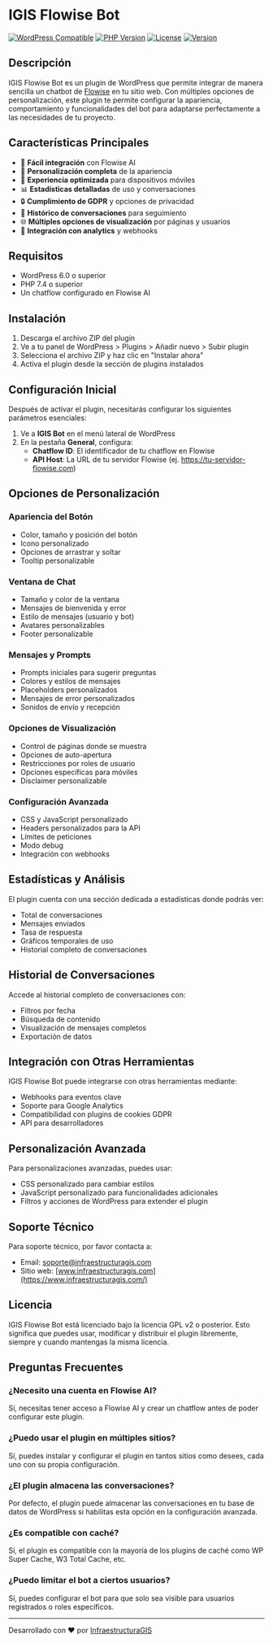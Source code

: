 # IGIS Flowise Bot

[![WordPress Compatible](https://img.shields.io/badge/WordPress-6.0%2B-blue.svg)](https://wordpress.org/)
[![PHP Version](https://img.shields.io/badge/PHP-7.4%2B-purple.svg)](https://www.php.net/)
[![License](https://img.shields.io/badge/License-GPL%20v2-green.svg)](https://www.gnu.org/licenses/gpl-2.0.html)
[![Version](https://img.shields.io/badge/Version-1.1.1-orange.svg)](https://www.infraestructuragis.com/)

## Descripción

IGIS Flowise Bot es un plugin de WordPress que permite integrar de manera sencilla un chatbot de [Flowise](https://flowiseai.com/) en tu sitio web. Con múltiples opciones de personalización, este plugin te permite configurar la apariencia, comportamiento y funcionalidades del bot para adaptarse perfectamente a las necesidades de tu proyecto.

## Características Principales

- 🔌 **Fácil integración** con Flowise AI
- 🎨 **Personalización completa** de la apariencia
- 📱 **Experiencia optimizada** para dispositivos móviles
- 📊 **Estadísticas detalladas** de uso y conversaciones
- 🔒 **Cumplimiento de GDPR** y opciones de privacidad
- 📝 **Histórico de conversaciones** para seguimiento
- 🌐 **Múltiples opciones de visualización** por páginas y usuarios
- 🧩 **Integración con analytics** y webhooks

## Requisitos

- WordPress 6.0 o superior
- PHP 7.4 o superior
- Un chatflow configurado en Flowise AI

## Instalación

1. Descarga el archivo ZIP del plugin
2. Ve a tu panel de WordPress > Plugins > Añadir nuevo > Subir plugin
3. Selecciona el archivo ZIP y haz clic en "Instalar ahora"
4. Activa el plugin desde la sección de plugins instalados

## Configuración Inicial

Después de activar el plugin, necesitarás configurar los siguientes parámetros esenciales:

1. Ve a **IGIS Bot** en el menú lateral de WordPress
2. En la pestaña **General**, configura:
   - **Chatflow ID**: El identificador de tu chatflow en Flowise
   - **API Host**: La URL de tu servidor Flowise (ej. https://tu-servidor-flowise.com)

## Opciones de Personalización

### Apariencia del Botón

- Color, tamaño y posición del botón
- Icono personalizado
- Opciones de arrastrar y soltar
- Tooltip personalizable

### Ventana de Chat

- Tamaño y color de la ventana
- Mensajes de bienvenida y error
- Estilo de mensajes (usuario y bot)
- Avatares personalizables
- Footer personalizable

### Mensajes y Prompts

- Prompts iniciales para sugerir preguntas
- Colores y estilos de mensajes
- Placeholders personalizados
- Mensajes de error personalizados
- Sonidos de envío y recepción

### Opciones de Visualización

- Control de páginas donde se muestra
- Opciones de auto-apertura
- Restricciones por roles de usuario
- Opciones específicas para móviles
- Disclaimer personalizable

### Configuración Avanzada

- CSS y JavaScript personalizado
- Headers personalizados para la API
- Límites de peticiones
- Modo debug
- Integración con webhooks

## Estadísticas y Análisis

El plugin cuenta con una sección dedicada a estadísticas donde podrás ver:

- Total de conversaciones
- Mensajes enviados
- Tasa de respuesta
- Gráficos temporales de uso
- Historial completo de conversaciones

## Historial de Conversaciones

Accede al historial completo de conversaciones con:

- Filtros por fecha
- Búsqueda de contenido
- Visualización de mensajes completos
- Exportación de datos

## Integración con Otras Herramientas

IGIS Flowise Bot puede integrarse con otras herramientas mediante:

- Webhooks para eventos clave
- Soporte para Google Analytics
- Compatibilidad con plugins de cookies GDPR
- API para desarrolladores

## Personalización Avanzada

Para personalizaciones avanzadas, puedes usar:

- CSS personalizado para cambiar estilos
- JavaScript personalizado para funcionalidades adicionales
- Filtros y acciones de WordPress para extender el plugin

## Soporte Técnico

Para soporte técnico, por favor contacta a:

- Email: [soporte@infraestructuragis.com](mailto:soporte@infraestructuragis.com)
- Sitio web: [www.infraestructuragis.com](https://www.infraestructuragis.com/)

## Licencia

IGIS Flowise Bot está licenciado bajo la licencia GPL v2 o posterior. Esto significa que puedes usar, modificar y distribuir el plugin libremente, siempre y cuando mantengas la misma licencia.

## Preguntas Frecuentes

### ¿Necesito una cuenta en Flowise AI?

Sí, necesitas tener acceso a Flowise AI y crear un chatflow antes de poder configurar este plugin.

### ¿Puedo usar el plugin en múltiples sitios?

Sí, puedes instalar y configurar el plugin en tantos sitios como desees, cada uno con su propia configuración.

### ¿El plugin almacena las conversaciones?

Por defecto, el plugin puede almacenar las conversaciones en tu base de datos de WordPress si habilitas esta opción en la configuración avanzada.

### ¿Es compatible con caché?

Sí, el plugin es compatible con la mayoría de los plugins de caché como WP Super Cache, W3 Total Cache, etc.

### ¿Puedo limitar el bot a ciertos usuarios?

Sí, puedes configurar el bot para que solo sea visible para usuarios registrados o roles específicos.

---

Desarrollado con ❤️ por [InfraestructuraGIS](https://www.infraestructuragis.com/)
